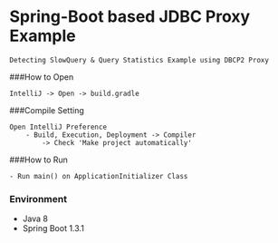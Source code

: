 Spring-Boot based JDBC Proxy Example
=======

```
Detecting SlowQuery & Query Statistics Example using DBCP2 Proxy
```

###How to Open
```
IntelliJ -> Open -> build.gradle
```

###Compile Setting
```
Open IntelliJ Preference
    - Build, Execution, Deployment -> Compiler
        -> Check 'Make project automatically'
```

###How to Run
```
- Run main() on ApplicationInitializer Class
```

### Environment
- Java 8
- Spring Boot 1.3.1